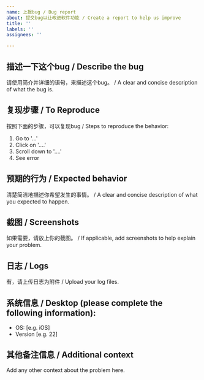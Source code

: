 ```yaml
---
name: 上报bug / Bug report
about: 提交bug以让改进软件功能 / Create a report to help us improve
title: ''
labels: ''
assignees: ''

---
```


## 描述一下这个bug / Describe the bug
请使用简介并详细的语句，来描述这个bug。 / A clear and concise description of what the bug is.

## 复现步骤 / To Reproduce
按照下面的步骤，可以复现bug / Steps to reproduce the behavior:
1. Go to '...'
2. Click on '....'
3. Scroll down to '....'
4. See error

## 预期的行为 / Expected behavior
清楚简洁地描述你希望发生的事情。 / A clear and concise description of what you expected to happen.

## 截图 / Screenshots
如果需要，请放上你的截图。 / If applicable, add screenshots to help explain your problem.

## 日志 / Logs
有，请上传日志为附件 / Upload your log files.

## 系统信息 / Desktop (please complete the following information):
 - OS: [e.g. iOS]
 - Version [e.g. 22]

## 其他备注信息 / Additional context
Add any other context about the problem here.
